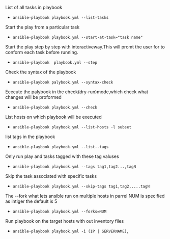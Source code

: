 List of all tasks in playbook
* `ansible-playbook playbook.yml --list-tasks`

Start the play from a particular task
* `ansible-playbook playbook.yml --start-at-task="task name"`

Start the play step by step with interactiveway.This will promt the user for to conform each task before running.
* `ansible-playbook  playbook.yml --step`

Check the syntax of the playbook
* `ansible-playbook palybook.yml --syntax-check`

Ececute the palybook in the check(dry-run)mode,which check what changes will be proformed
 * `ansible-playbook playbook.yml --check`

List hosts on which playbook will be executed
 * `ansible-playbook playbook.yml --list-hosts -l subset`

list tags in the playbook
 * `ansible-playbook playbook.yml --list--tags`

Only run play and tasks tagged with these tag valuses
 * `ansible-playbook playbook.yml --tags tag1,tag2...,tagN`

Skip the task associated with specific tasks
* `ansible-playbook playbook.yml --skip-tags tag1,tag2,....tagN`

The --fork what lets ansible run on multiple hosts in parrel NUM is specified as intiger the default is 5
 * `ansible-playbook playbook.yml --forks=NUM`

Run playbook on the target hosts with out inventory files
* `ansible-playbook playbook.yml -i (IP | SERVERNAME)`,
